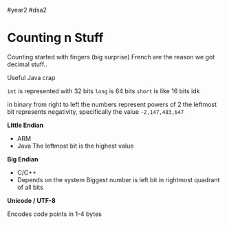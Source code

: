 #year2 #dsa2 

# Counting n Stuff

Counting started with fingers (big surprise)
French are the reason we got decimal stuff..


Useful Java crap

`int` is represented with 32 bits
`long` is 64 bits
`short` is like 16 bits idk

in binary from right to left the numbers represent powers of 2
the leftmost bit represents negativity, specifically the value `-2,147,483,647`

**Little Endian**
- ARM
- Java
The leftmost bit is the highest value

**Big Endian**
- C/C++
- Depends on the system
Biggest number is left bit in rightmost quadrant of all bits


**Unicode / UTF-8**

Encodes code points in 1-4 bytes
